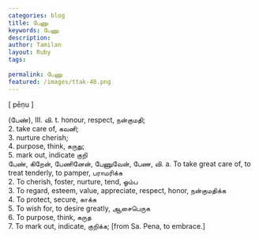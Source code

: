 ```yaml
---
categories: blog
title: பேணு
keywords: பேணு
description: 
author: Tamilan
layout: Ruby
tags: 
 
permalink: பேணு
featured: /images/ttak-48.png
---
```

  
[ pēṇu ]  
  
(பேண்), III. வி. t. honour, respect, நன்குமதி;  
2. take care of, கவனி;  
3. nurture cherish;  
4. purpose, think, கருது;  
5. mark out, indicate குறி  
பேண், கிறேன், பேணினேன், பேணுவேன், பேண, வி. a. To take great care of, to treat tenderly, to pamper, பராமரிக்க  
2. To cherish, foster, nurture, tend, ஓம்ப  
3. To regard, esteem, value, appreciate, respect, honor, நன்குமதிக்க  
4. To protect, secure, காக்க  
5. To wish for, to desire greatly, ஆசைபெருக  
6. To purpose, think, கருத  
7. To mark out, indicate, குறிக்க; [from Sa. Pena, to embrace.]